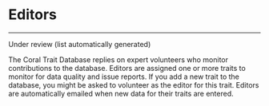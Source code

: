 # Editors
***

Under review (list automatically generated)

The Coral Trait Database replies on expert volunteers who monitor contributions to the database. Editors are assigned one or more traits to monitor for data quality and issue reports. If you add a new trait to the database, you might be asked to volunteer as the editor for this trait.  Editors are automatically emailed when new data for their traits are entered.
